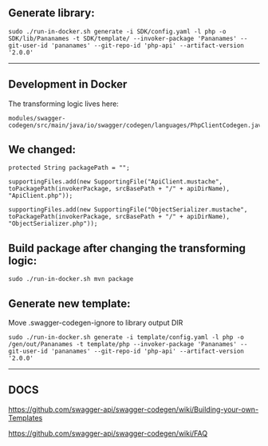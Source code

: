 Generate library:
-----------------------------------

```
sudo ./run-in-docker.sh generate -i SDK/config.yaml -l php -o SDK/lib/Pananames -t SDK/template/ --invoker-package 'Pananames' --git-user-id 'pananames' --git-repo-id 'php-api' --artifact-version '2.0.0'
```

-----------------------
Development in Docker
-----------------------

The transforming logic lives here:
```
modules/swagger-codegen/src/main/java/io/swagger/codegen/languages/PhpClientCodegen.java
```

We changed:
-----------------------------------
```
protected String packagePath = "";

supportingFiles.add(new SupportingFile("ApiClient.mustache", toPackagePath(invokerPackage, srcBasePath + "/" + apiDirName), "ApiClient.php"));

supportingFiles.add(new SupportingFile("ObjectSerializer.mustache", toPackagePath(invokerPackage, srcBasePath + "/" + apiDirName), "ObjectSerializer.php"));

```

Build package after changing the transforming logic:
-----------------------------------
```
sudo ./run-in-docker.sh mvn package
```

Generate new template:
-----------------------------------
Move .swagger-codegen-ignore to library output DIR

```
sudo ./run-in-docker.sh generate -i template/config.yaml -l php -o /gen/out/Pananames -t template/php --invoker-package 'Pananames' --git-user-id 'pananames' --git-repo-id 'php-api' --artifact-version '2.0.0'
```

-----------------------------------
DOCS
-----------------------------------
https://github.com/swagger-api/swagger-codegen/wiki/Building-your-own-Templates

https://github.com/swagger-api/swagger-codegen/wiki/FAQ
